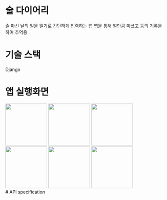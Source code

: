 # 술 다이어리
술 마신 날의 일을 일기로 간단하게 입력하는 앱
앱을 통해 얼만큼 마셨고 등의 기록을 하여 추억용 
# 기술 스택
Django

# 앱 실행화면
<div>
<img width="130" src=https://user-images.githubusercontent.com/52434820/79066463-028e5180-7cf3-11ea-8925-848f642f163f.png></img>
<img width="130" src=https://user-images.githubusercontent.com/52434820/79066467-05894200-7cf3-11ea-9b8d-fb4d70e8c7f8.png></img>
<img width="130" src=https://user-images.githubusercontent.com/52434820/79066468-07eb9c00-7cf3-11ea-961b-08431d415de8.png></img>
<img width="130" src=https://user-images.githubusercontent.com/52434820/79066473-0a4df600-7cf3-11ea-9e75-2711e2f72fb4.png></img>
<img width="130" src=https://user-images.githubusercontent.com/52434820/79066477-0cb05000-7cf3-11ea-8f69-152aa778d5f8.png></img>
<img width="130" src=https://user-images.githubusercontent.com/52434820/79066480-0e7a1380-7cf3-11ea-9884-2473341b7720.png></img>

</div>
# API specification 

